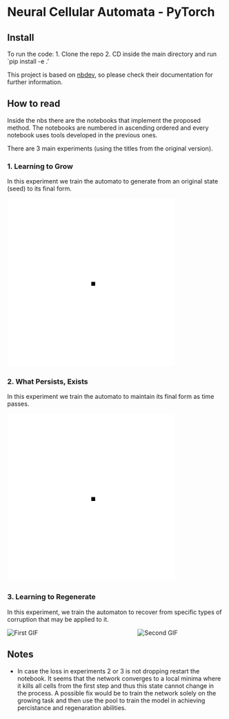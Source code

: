 # Neural Cellular Automata - PyTorch

<!-- WARNING: THIS FILE WAS AUTOGENERATED! DO NOT EDIT! -->

## Install

To run the code: 1. Clone the repo 2. CD inside the main directory and
run \`pip install -e .’

This project is based on [nbdev](https://nbdev.fast.ai/), so please
check their documentation for further information.

## How to read

Inside the nbs there are the notebooks that implement the proposed
method. The notebooks are numbered in ascending ordered and every
notebook uses tools developed in the previous ones.

There are 3 main experiments (using the titles from the original
version).

### 1. Learning to Grow

In this experiment we train the automato to generate from an original
state (seed) to its final form.

![Alt Text](images/grow.gif)

### 2. What Persists, Exists

In this experiment we train the automato to maintain its final form as
time passes.

![Alt Text](images/exist.gif)

### 3. Learning to Regenerate

In this experiment, we train the automaton to recover from specific
types of corruption that may be applied to it.

<div style="display: flex; justify-content: space-between;">

<img src="images/regeneration1.gif" alt="First GIF" style="width: 40%;">
<img src="images/regeneration2.gif" alt="Second GIF" style="width: 40%;">

</div>

## Notes

- In case the loss in experiments 2 or 3 is not dropping restart the
  notebook. It seems that the network converges to a local minima where
  it kills all cells from the first step and thus this state cannot
  change in the process. A possible fix would be to train the network
  solely on the growing task and then use the pool to train the model in
  achieving percistance and regenaration abilities.
